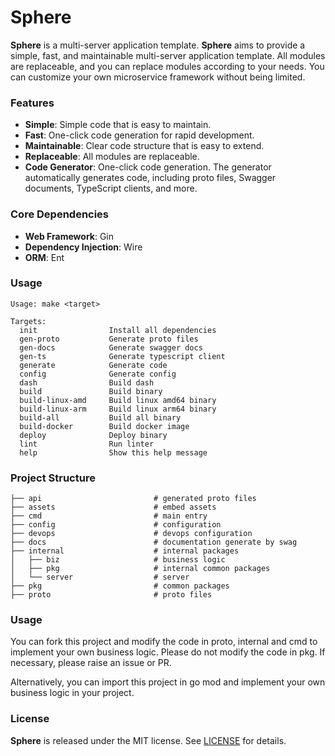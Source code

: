 # Sphere

**Sphere** is a multi-server application template. **Sphere** aims to provide a simple, fast, and maintainable multi-server application template. All modules are replaceable, and you can replace modules according to your needs. You can customize your own microservice framework without being limited.


### Features

- **Simple**: Simple code that is easy to maintain.
- **Fast**: One-click code generation for rapid development.
- **Maintainable**: Clear code structure that is easy to extend.
- **Replaceable**: All modules are replaceable.
- **Code Generator**: One-click code generation. The generator automatically generates code, including proto files, Swagger documents, TypeScript clients, and more.


### Core Dependencies

- **Web Framework**: Gin
- **Dependency Injection**: Wire
- **ORM**: Ent


### Usage
```
Usage: make <target>

Targets:
  init                Install all dependencies
  gen-proto           Generate proto files
  gen-docs            Generate swagger docs
  gen-ts              Generate typescript client
  generate            Generate code
  config              Generate config
  dash                Build dash
  build               Build binary
  build-linux-amd     Build linux amd64 binary
  build-linux-arm     Build linux arm64 binary
  build-all           Build all binary
  build-docker        Build docker image
  deploy              Deploy binary
  lint                Run linter
  help                Show this help message
```

### Project Structure

```
├── api                         # generated proto files
├── assets                      # embed assets
├── cmd                         # main entry
├── config                      # configuration
├── devops                      # devops configuration
├── docs                        # documentation generate by swag
├── internal                    # internal packages
│   ├── biz                     # business logic
│   ├── pkg                     # internal common packages
│   └── server                  # server
├── pkg                         # common packages
├── proto                       # proto files
```

### Usage

You can fork this project and modify the code in proto, internal and cmd to implement your own business logic. Please do not modify the code in pkg. If necessary, please raise an issue or PR.

Alternatively, you can import this project in go mod and implement your own business logic in your project.


### License

**Sphere**  is released under the MIT license. See [LICENSE](LICENSE) for details.